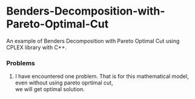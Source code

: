 # Benders-Decomposition-with-Pareto-Optimal-Cut
An example of Benders Decomposition with Pareto Optimal Cut using CPLEX library with C++.

### Problems
1. I have encountered one problem. That is for this mathematical model, even without using pareto oprtimal cut, <br>
we will get optimal solution.
